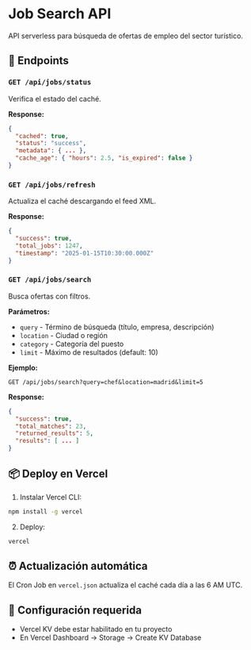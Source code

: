 # Job Search API

API serverless para búsqueda de ofertas de empleo del sector turístico.

## 🚀 Endpoints

### `GET /api/jobs/status`
Verifica el estado del caché.

**Response:**
```json
{
  "cached": true,
  "status": "success",
  "metadata": { ... },
  "cache_age": { "hours": 2.5, "is_expired": false }
}
```

### `GET /api/jobs/refresh`
Actualiza el caché descargando el feed XML.

**Response:**
```json
{
  "success": true,
  "total_jobs": 1247,
  "timestamp": "2025-01-15T10:30:00.000Z"
}
```

### `GET /api/jobs/search`
Busca ofertas con filtros.

**Parámetros:**
- `query` - Término de búsqueda (título, empresa, descripción)
- `location` - Ciudad o región
- `category` - Categoría del puesto
- `limit` - Máximo de resultados (default: 10)

**Ejemplo:**
```
GET /api/jobs/search?query=chef&location=madrid&limit=5
```

**Response:**
```json
{
  "success": true,
  "total_matches": 23,
  "returned_results": 5,
  "results": [ ... ]
}
```

## 📦 Deploy en Vercel

1. Instalar Vercel CLI:
```bash
npm install -g vercel
```

2. Deploy:
```bash
vercel
```

## ⏰ Actualización automática

El Cron Job en `vercel.json` actualiza el caché cada día a las 6 AM UTC.

## 🔑 Configuración requerida

- Vercel KV debe estar habilitado en tu proyecto
- En Vercel Dashboard → Storage → Create KV Database
